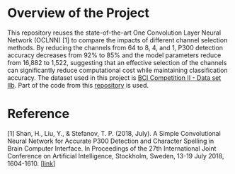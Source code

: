 # Overview of the Project
This repository reuses the state-of-the-art One Convolution Layer Neural Network (OCLNN) [1] to compare the impacts of different channel selection methods. By reducing the channels from 64 to 8, 4, and 1, P300 detection accuracy decreases from 92% to 85% and the model parameters reduce from 16,882 to 1,522, suggesting that an effective selection of the channels can significantly reduce computational cost while maintaining classification accuracy. The dataset used in this project is [BCI Competition II - Data set IIb](http://www.bbci.de/competition/ii/). Part of the code from this [repository](https://github.com/gibranfp/P300-CNNT) is used.

# Reference
[1] Shan, H., Liu, Y., & Stefanov, T. P. (2018, July). A Simple Convolutional Neural Network for Accurate P300 Detection and Character Spelling in Brain Computer Interface. In Proceedings of the 27th International Joint Conference on Artificial Intelligence, Stockholm, Sweden, 13-19 July 2018, 1604-1610. [[link](https://www.ijcai.org/Proceedings/2018/222)]
